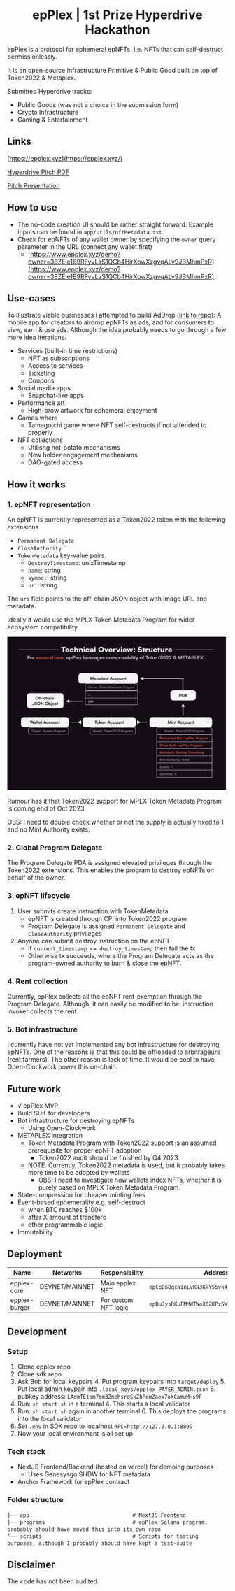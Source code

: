 <h1 align="center">epPlex | 1st Prize Hyperdrive Hackathon</h1>

epPlex is a protocol for ephemeral epNFTs.
I.e. NFTs that can self-destruct permissionlessly.

It is an open-source Infrastructure Primitive & Public Good built on top of Token2022 & Metaplex.

Submitted Hyperdrive tracks:
- Public Goods (was not a choice in the submission form)
- Crypto Infrastructure
- Gaming & Entertainment


## Links
[https://epplex.xyz](https://epplex.xyz/)

[Hyperdrive Pitch PDF](https://epplex.xyz/HyperdrivePitch.pdf)


[Pitch Presentation](https://youtu.be/FXaGxVFanDs?si=Tne5biENrXJKjiSY)

## How to use
- The no-code creation UI should be rather straight forward. Example inputs can be found in `app/utils/nftMetadata.txt`.
- Check for epNFTs of any wallet owner by specifying the `owner` query parameter in the URL (connect any wallet first)
  - [https://www.epplex.xyz/demo?owner=38ZEie1B9RFyvLaS1QCb4HjrXowXzgvqALv9JBMhmPxR](https://www.epplex.xyz/demo?owner=38ZEie1B9RFyvLaS1QCb4HjrXowXzgvqALv9JBMhmPxR)


## Use-cases
To illustrate viable businesses I attempted to build AdDrop ([link to repo](https://github.com/epPlex/AdDrop)):
A mobile app for creators to airdrop epNFTs as ads, and for consumers to view, earn & use ads.
Although the idea probably needs to go through a few more idea iterations.

- Services (built-in time restrictions)
  - NFT as subscriptions
  - Access to services
  - Ticketing
  - Coupons
- Social media apps
  - Snapchat-like apps
- Performance art
  - High-brow artwork for ephemeral enjoyment
- Games where
  - Tamagotchi game where NFT self-destructs if not attended to properly
- NFT collections
  - Utilisng hot-potato mechanisms
  - New holder engagement mechanisms
  - DAO-gated access

## How it works

### 1. epNFT representation
An epNFT is currently represented as a Token2022 token with the following extensions
- `Permanent Delegate`
- `CloseAuthority`
- `TokenMetadata` key-value pairs:
    - `DestroyTimestamp`: unixTimestamp
    - `name`: string
    - `symbol`: string
    - `uri`: string

The `uri` field points to the off-chain JSON object with image URL and metadata.

Ideally it would use the MPLX Token Metadata Program for wider ecosystem compatibility

<img src="gitImages/TechnicalOverviewStructure.png" width="500" height="350">

Rumour has it that Token2022 support for MPLX Token Metadata Program is coming end of Oct 2023.

OBS: I need to double check whether or not the supply is actually fixed to 1 and no Mint Authority exists.

### 2. Global Program Delegate
The Program Delegate PDA is assigned elevated privileges through the Token2022 extensions.
This enables the program to destroy epNFTs on behalf of the owner.

### 3. epNFT lifecycle
1. User submits create instruction with TokenMetadata
   - epNFT is created through CPI into Token2022 program
   - Program Delegate is assigned `Permanent Delegate` and `CloseAuthority` privileges
2. Anyone can submit destroy instruction on the epNFT
   - If `current_timestamp <= destroy_timestamp` then fail the tx
   - Otherwise tx succeeds, where the Program Delegate acts as the program-owned authority to burn & close the epNFT.

### 4. Rent collection
Currently, epPlex collects all the epNFT rent-exemption through the Program Delegate.
Although, it can easily be modified to be: instruction invoker collects the rent.

### 5. Bot infrastructure
I currently have not yet implemented any bot infrastructure for destroying epNFTs.
One of the reasons is that this could be offloaded to arbitrageurs (rent farmers). The other reason is lack of time.
It would be cool to have Open-Clockwork power this on-chain.

## Future work
- √ epPlex MVP
- Build SDK for developers
- Bot infrastructure for destroying epNFTs
    - Using Open-Clockwork
- METAPLEX integration
    - Token Metadata Program with Token2022 support is an assumed prerequisite for proper epNFT adoption
        - Token2022 audit should be finished by Q4 2023.
    - NOTE: Currently, Token2022 metadata is used, but it probably takes more time to be adopted by wallets
        - OBS: I need to investigate how wallets index NFTs, whether it is purely based on MPLX Token Metadata Program.
- State-compression for cheaper minting fees
- Event-based ephemerality e.g. self-destruct
    - when BTC reaches $100k
    - after X amount of transfers
    - other programmable logic
- Immutability


## Deployment

| Name            | Networks       | Responsibility               | Address | Link                                                                                                                                                                                                                  |
|-----------------|----------------|------------------------------|---------|-----------------------------------------------------------------------------------------------------------------------------------------------------------------------------------------------------------------------|
| epplex-core     | DEVNET/MAINNET | Main epplex NFT              | `epCoD6BqcNinLvKN3KkY55vk4Kxs3W1JTENs1xqWUTg`     | [DEVNET](https://explorer.solana.com/address/epCoD6BqcNinLvKN3KkY55vk4Kxs3W1JTENs1xqWUTg?cluster=devnet)/[MAINNET](https://explorer.solana.com/address/epCoD6BqcNinLvKN3KkY55vk4Kxs3W1JTENs1xqWUTg?cluster=mainnet) |
| epplex-burger   | DEVNET/MAINNET | For custom NFT logic         | `epBuJysRKuFMMWTWoX6ZKPz5WTZWb98mDqn1emVj84n`     | [DEVNET](https://explorer.solana.com/address/epBuJysRKuFMMWTWoX6ZKPz5WTZWb98mDqn1emVj84n?cluster=devnet)/[MAINNET](https://explorer.solana.com/address/epBuJysRKuFMMWTWoX6ZKPz5WTZWb98mDqn1emVj84n?cluster=mainnet)                                                                                                                                                                                                                   |



## Development

### Setup
1. Clone epplex repo
2. Clone sdk repo
3. Ask Bob for local keypairs
    4. Put program keypairs into `target/deploy`
    5. Put local admin keypair into `.local_keys/epplex_PAYER_ADMIN.json`
        6. pubkey address: `LAdmTEtom7qm3ZmchsrqSkZhPdmZaex7oXCamuMHs9F`
5. Run: `sh start.sh` in a terminal
    4. This starts a local validator
6. Run: `sh start.sh` again in another terminal
    6. This deploys the programs into the local validator
7. Set `.env` in SDK repo to localhost `RPC=http://127.0.0.1:8899`
8. Now your local environment is all set up

### Tech stack
- NextJS Frontend/Backend (hosted on vercel) for demoing purposes
  - Uses Genesysgo SHDW for NFT metadata
- Anchor Framework for epPlex contract

### Folder structure
    ├── app                                 # NextJS Frontend
    ├── programs                            # epPlex Solana program, probably should have moved this into its own repo
    └── scripts                             # Scripts for testing purposes, although I probably should have kept a test-suite


## Disclaimer
The code has not been audited.

